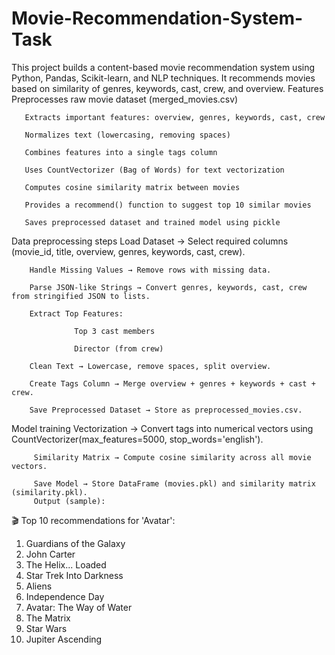 # Movie-Recommendation-System-Task
This project builds a content-based movie recommendation system using Python, Pandas, Scikit-learn, and NLP techniques. It recommends movies based on similarity of genres, keywords, cast, crew, and overview.
Features
       Preprocesses raw movie dataset (merged_movies.csv)

       Extracts important features: overview, genres, keywords, cast, crew

       Normalizes text (lowercasing, removing spaces)

       Combines features into a single tags column

       Uses CountVectorizer (Bag of Words) for text vectorization

       Computes cosine similarity matrix between movies

       Provides a recommend() function to suggest top 10 similar movies

       Saves preprocessed dataset and trained model using pickle
Data preprocessing steps 
        Load Dataset → Select required columns (movie_id, title, overview, genres, keywords, cast, crew).

        Handle Missing Values → Remove rows with missing data.

        Parse JSON-like Strings → Convert genres, keywords, cast, crew from stringified JSON to lists.

        Extract Top Features:

                  Top 3 cast members

                  Director (from crew)

        Clean Text → Lowercase, remove spaces, split overview.

        Create Tags Column → Merge overview + genres + keywords + cast + crew.

        Save Preprocessed Dataset → Store as preprocessed_movies.csv.
Model  training 
         Vectorization → Convert tags into numerical vectors using                                      
         CountVectorizer(max_features=5000, stop_words='english').

         Similarity Matrix → Compute cosine similarity across all movie vectors.

         Save Model → Store DataFrame (movies.pkl) and similarity matrix (similarity.pkl).
         Output (sample):

🎬 Top 10 recommendations for 'Avatar':
1. Guardians of the Galaxy
2. John Carter
3. The Helix... Loaded
4. Star Trek Into Darkness
5. Aliens
6. Independence Day
7. Avatar: The Way of Water
8. The Matrix
9. Star Wars
10. Jupiter Ascending
